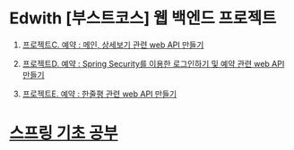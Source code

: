 # Edwith [부스트코스] 웹 백엔드 프로젝트

1. [프로젝트C. 예약 : 메인, 상세보기 관련 web API 만들기](https://charminseok.tistory.com/25)

2. [프로젝트D. 예약 : Spring Security를 이용한 로그인하기 및 예약 관련 web API 만들기](https://charminseok.tistory.com/26)

3. [프로젝트E. 예약 : 한줄평 관련 web API 만들기](https://charminseok.tistory.com/27)


# [스프링 기초 공부](https://charminseok.tistory.com/category/JAVA/Spring)
